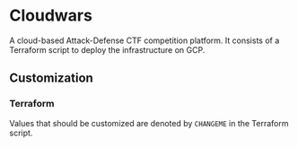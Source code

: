 # Cloudwars

A cloud-based Attack-Defense CTF competition platform. It consists of a Terraform script to deploy the infrastructure on GCP.

## Customization

### Terraform

Values that should be customized are denoted by `CHANGEME` in the Terraform script.
